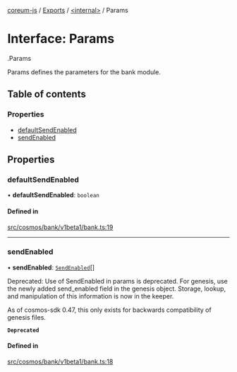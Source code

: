 [coreum-js](../README.md) / [Exports](../modules.md) / [<internal\>](../modules/internal_.md) / Params

# Interface: Params

[<internal>](../modules/internal_.md).Params

Params defines the parameters for the bank module.

## Table of contents

### Properties

- [defaultSendEnabled](internal_.Params-4.md#defaultsendenabled)
- [sendEnabled](internal_.Params-4.md#sendenabled)

## Properties

### defaultSendEnabled

• **defaultSendEnabled**: `boolean`

#### Defined in

[src/cosmos/bank/v1beta1/bank.ts:19](https://github.com/CooperFoundation/coreum-js/blob/1aa4fb5/src/cosmos/bank/v1beta1/bank.ts#L19)

___

### sendEnabled

• **sendEnabled**: [`SendEnabled`](../modules/internal_.md#sendenabled)[]

Deprecated: Use of SendEnabled in params is deprecated.
For genesis, use the newly added send_enabled field in the genesis object.
Storage, lookup, and manipulation of this information is now in the keeper.

As of cosmos-sdk 0.47, this only exists for backwards compatibility of genesis files.

**`Deprecated`**

#### Defined in

[src/cosmos/bank/v1beta1/bank.ts:18](https://github.com/CooperFoundation/coreum-js/blob/1aa4fb5/src/cosmos/bank/v1beta1/bank.ts#L18)
